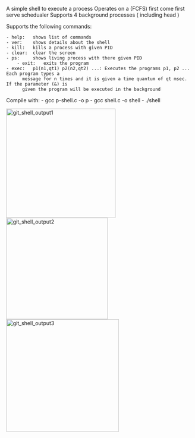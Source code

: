 A simple shell to execute a process
Operates on a (FCFS) first come first serve schedualer 
Supports 4 background processes ( including head )

Supports the following commands:

	- help:   shows list of commands    
	- ver:    shows details about the shell
	- kill:   kills a process with given PID
	- clear:  clear the screen
 	- ps:     shows living process with there given PID
        - exit:   exits the program
	- exec:   p1(n1,qt1) p2(n2,qt2) ...: Executes the programs p1, p2 ... Each program types a
		  message for n times and it is given a time quantum of qt msec. If the parameter (&) is
		  given the program will be executed in the background

Compile with: 
	- gcc p-shell.c -o p
	- gcc shell.c -o shell
	- ./shell

<img width="294" alt="git_shell_output1" src="https://user-images.githubusercontent.com/62212683/144490612-45a4a9d5-4a36-45e7-b679-03b576d3ff20.PNG">
<img width="273" alt="git_shell_output2" src="https://user-images.githubusercontent.com/62212683/144491158-55a835dc-caaa-448a-86c5-1ab752545b7f.PNG">
<img width="303" alt="git_shell_output3" src="https://user-images.githubusercontent.com/62212683/144491192-1109bc72-b8a0-41ba-999e-825ab9a9b4cc.PNG">
